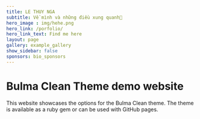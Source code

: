 ```yaml
---
title: LE THUY NGA
subtitle: Về mình và những điều xung quanh🧡
hero_image : img/hehe.png
hero_link: /porfolio/
hero_link_text: Find me here
layout: page
gallery: example_gallery
show_sidebar: false
sponsors: bio_sponsors
---
```


# Bulma Clean Theme demo website

This website showcases the options for the Bulma Clean theme. The theme is available as a ruby gem or can be used with GitHub pages. 

